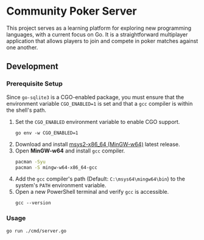 # Community Poker Server

This project serves as a learning platform for exploring new programming languages, with a current focus on Go. It is a straightforward multiplayer application that allows players to join and compete in poker matches against one another.

## Development

### Prerequisite Setup

Since `go-sqlite3` is a CGO-enabled package, you must ensure that the environment variable `CGO_ENABLED=1` is set and that a `gcc` compiler is within the shell's path.

1. Set the `CGO_ENABLED` environment variable to enable CGO support.
    ```shell
    go env -w CGO_ENABLED=1
    ```
1. Download and install [msys2-x86_64 (MinGW-w64)](https://github.com/msys2/msys2-installer/releases) latest release.
1. Open **MinGW-w64** and install `gcc` compiler.
    ```sh
    pacman -Syu
    pacman -S mingw-w64-x86_64-gcc
    ```
1. Add the `gcc` compiler's path (Default: `C:\msys64\mingw64\bin`) to the system's `PATH` environment variable.
1. Open a new PowerShell terminal and verify `gcc` is accessible.
   ```shell
   gcc --version
   ```

### Usage

```shell
go run ./cmd/server.go
```